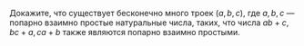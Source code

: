 Докажите, что существует бесконечно много троек $(a,b,c)$, где $a,b,c$ —  попарно взаимно простые натуральные числа, таких, что числа $ab+c ,bc+a ,ca+b$ также являются попарно взаимно простыми.